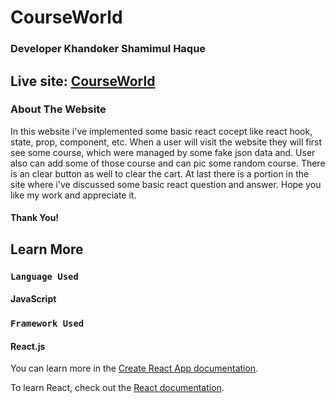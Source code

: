 # CourseWorld

### Developer Khandoker Shamimul Haque

## Live site: [CourseWorld](https://quiet-lamington-b54525.netlify.app/)


### About The Website
In this website i've implemented some basic react cocept like react hook, state, prop, component, etc. When a user will visit the website they will first see some course, which were managed by some fake json data and. User also can add some of those course and can pic some random course. There is an clear button as well to clear the cart. At last there is a portion in the site where i've discussed some basic react question and answer. Hope you like my work and appreciate it.
#### Thank You!
## Learn More

### `Language Used`
#### JavaScript

### `Framework Used`
#### React.js

You can learn more in the [Create React App documentation](https://facebook.github.io/create-react-app/docs/getting-started).

To learn React, check out the [React documentation](https://reactjs.org/).
